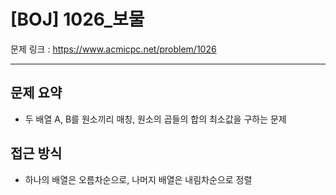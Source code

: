 # [BOJ] 1026_보물

문제 링크 : https://www.acmicpc.net/problem/1026

------------------
## 문제 요약
  - 두 배열 A, B를 원소끼리 매칭, 원소의 곱들의 합의 최소값을 구하는 문제

## 접근 방식
  - 하나의 배열은 오름차순으로, 나머지 배열은 내림차순으로 정렬
